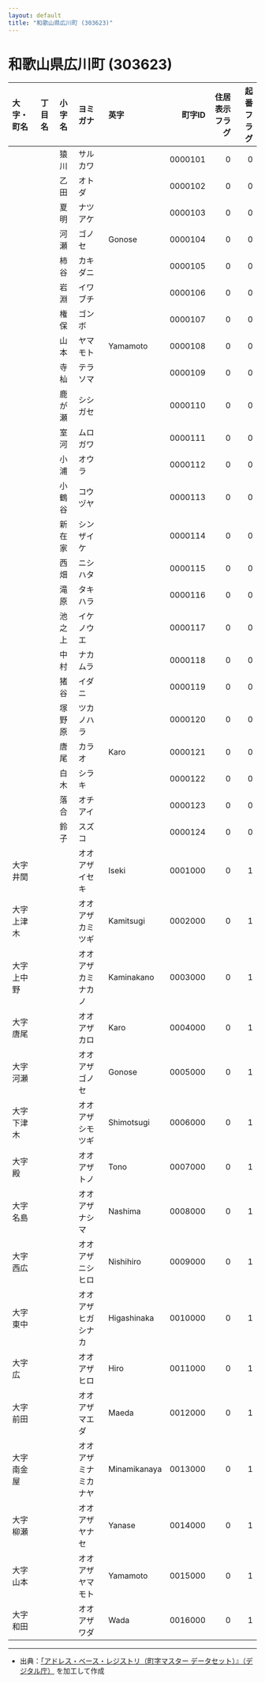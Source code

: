 ```yaml
---
layout: default
title: "和歌山県広川町 (303623)"
---
```


# 和歌山県広川町 (303623)

| 大字・町名 | 丁目名 | 小字名 | ヨミガナ | 英字 | 町字ID | 住居表示フラグ | 起番フラグ |
|:--------|:------|:------|:-----------------|:---------------------|--------:|----------:|--------:|
|  |  | 猿川 | サルカワ |  | 0000101 | 0 | 0 |
|  |  | 乙田 | オトダ |  | 0000102 | 0 | 0 |
|  |  | 夏明 | ナツアケ |  | 0000103 | 0 | 0 |
|  |  | 河瀬 | ゴノセ | Gonose | 0000104 | 0 | 0 |
|  |  | 柿谷 | カキダニ |  | 0000105 | 0 | 0 |
|  |  | 岩淵 | イワブチ |  | 0000106 | 0 | 0 |
|  |  | 権保 | ゴンボ |  | 0000107 | 0 | 0 |
|  |  | 山本 | ヤマモト | Yamamoto | 0000108 | 0 | 0 |
|  |  | 寺杣 | テラソマ |  | 0000109 | 0 | 0 |
|  |  | 鹿が瀬 | シシガセ |  | 0000110 | 0 | 0 |
|  |  | 室河 | ムロガワ |  | 0000111 | 0 | 0 |
|  |  | 小浦 | オウラ |  | 0000112 | 0 | 0 |
|  |  | 小鶴谷 | コウヅヤ |  | 0000113 | 0 | 0 |
|  |  | 新在家 | シンザイケ |  | 0000114 | 0 | 0 |
|  |  | 西畑 | ニシハタ |  | 0000115 | 0 | 0 |
|  |  | 滝原 | タキハラ |  | 0000116 | 0 | 0 |
|  |  | 池之上 | イケノウエ |  | 0000117 | 0 | 0 |
|  |  | 中村 | ナカムラ |  | 0000118 | 0 | 0 |
|  |  | 猪谷 | イダニ |  | 0000119 | 0 | 0 |
|  |  | 塚野原 | ツカノハラ |  | 0000120 | 0 | 0 |
|  |  | 唐尾 | カラオ | Karo | 0000121 | 0 | 0 |
|  |  | 白木 | シラキ |  | 0000122 | 0 | 0 |
|  |  | 落合 | オチアイ |  | 0000123 | 0 | 0 |
|  |  | 鈴子 | スズコ |  | 0000124 | 0 | 0 |
| 大字井関 |  |  | オオアザイセキ | Iseki | 0001000 | 0 | 1 |
| 大字上津木 |  |  | オオアザカミツギ | Kamitsugi | 0002000 | 0 | 1 |
| 大字上中野 |  |  | オオアザカミナカノ | Kaminakano | 0003000 | 0 | 1 |
| 大字唐尾 |  |  | オオアザカロ | Karo | 0004000 | 0 | 1 |
| 大字河瀬 |  |  | オオアザゴノセ | Gonose | 0005000 | 0 | 1 |
| 大字下津木 |  |  | オオアザシモツギ | Shimotsugi | 0006000 | 0 | 1 |
| 大字殿 |  |  | オオアザトノ | Tono | 0007000 | 0 | 1 |
| 大字名島 |  |  | オオアザナシマ | Nashima | 0008000 | 0 | 1 |
| 大字西広 |  |  | オオアザニシヒロ | Nishihiro | 0009000 | 0 | 1 |
| 大字東中 |  |  | オオアザヒガシナカ | Higashinaka | 0010000 | 0 | 1 |
| 大字広 |  |  | オオアザヒロ | Hiro | 0011000 | 0 | 1 |
| 大字前田 |  |  | オオアザマエダ | Maeda | 0012000 | 0 | 1 |
| 大字南金屋 |  |  | オオアザミナミカナヤ | Minamikanaya | 0013000 | 0 | 1 |
| 大字柳瀬 |  |  | オオアザヤナセ | Yanase | 0014000 | 0 | 1 |
| 大字山本 |  |  | オオアザヤマモト | Yamamoto | 0015000 | 0 | 1 |
| 大字和田 |  |  | オオアザワダ | Wada | 0016000 | 0 | 1 |

---

- 出典：[「アドレス・ベース・レジストリ（町字マスター データセット）』（デジタル庁）](https://www.digital.go.jp/policies/base_registry_address/) を加工して作成